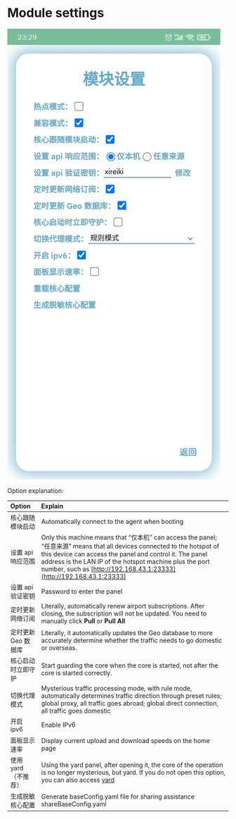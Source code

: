 # Module settings
![](../../assets/20231007232932387.jpg)

Option explanation:

| Option | Explain |
| :---- | :---- |
| 核心跟随模块启动 | Automatically connect to the agent when booting |
| 设置 api 响应范围 | Only this machine means that “仅本机” can access the panel; “任意来源” means that all devices connected to the hotspot of this device can access the panel and control it. The panel address is the LAN IP of the hotspot machine plus the port number, such as [http://192.168.43.1:23333](http://192.168.43.1:23333) |
| 设置 api 验证密钥 | Password to enter the panel |
| 定时更新网络订阅 | Literally, automatically renew airport subscriptions. After closing, the subscription will not be updated. You need to manually click **Pull** or **Pull All** |
| 定时更新 Geo 数据库 | Literally, it automatically updates the Geo database to more accurately determine whether the traffic needs to go domestic or overseas. |
| 核心启动时立即守护 | Start guarding the core when the core is started, not after the core is started correctly. |
| 切换代理模式 | Mysterious traffic processing mode, with rule mode, automatically determines traffic direction through preset rules; global proxy, all traffic goes abroad; global direct connection, all traffic goes domestic |
| 开启 ipv6 | Enable IPv6 |
| 面板显示速率 | Display current upload and download speeds on the home page |
| 使用 yard（不推荐） | Using the yard panel, after opening it, the core of the operation is no longer mysterious, but yard. If you do not open this option, you can also access [yard](http://localhost:9909/ui/?hostname=127.0.0.1&port=9909&secret=singBox) |
| 生成脱敏核心配置 | Generate baseConfig.yaml file for sharing assistance shareBaseConfig.yaml |
